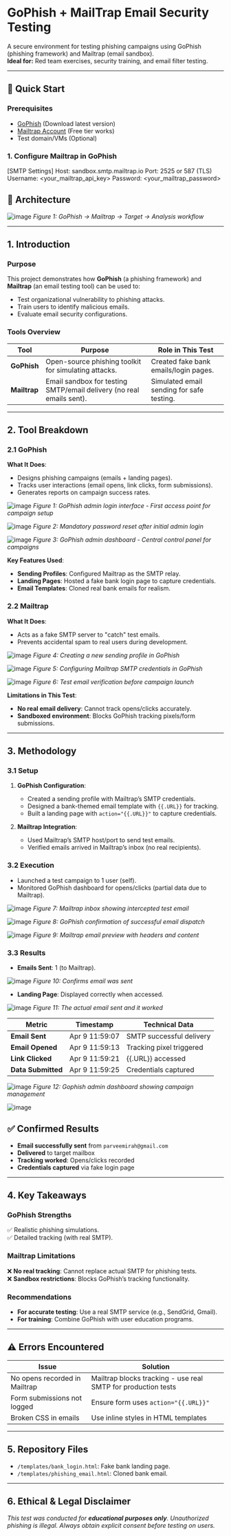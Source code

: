 # GoPhish + MailTrap Email Security Testing 
A secure environment for testing phishing campaigns using GoPhish (phishing framework) and Mailtrap (email sandbox).  
**Ideal for:** Red team exercises, security training, and email filter testing.

---

## 🚀 Quick Start

### Prerequisites
- [GoPhish](https://getgophish.com/) (Download latest version)
- [Mailtrap Account](https://mailtrap.io/) (Free tier works)
- Test domain/VMs (Optional)

### 1. Configure Mailtrap in GoPhish

[SMTP Settings]
Host: sandbox.smtp.mailtrap.io
Port: 2525 or 587 (TLS)
Username: <your_mailtrap_api_key>
Password: <your_mailtrap_password> 

## 📐 Architecture

![image](https://github.com/user-attachments/assets/df8b7806-2a12-4fd5-9a7b-037f923f47cd)
*Figure 1: GoPhish → Mailtrap → Target → Analysis workflow*

---

## **1. Introduction**  
### **Purpose**  
This project demonstrates how **GoPhish** (a phishing framework) and **Mailtrap** (an email testing tool) can be used to:  
- Test organizational vulnerability to phishing attacks.  
- Train users to identify malicious emails.  
- Evaluate email security configurations.  

### **Tools Overview**  
| Tool       | Purpose                                                                 | Role in This Test                          |  
|------------|-------------------------------------------------------------------------|--------------------------------------------|  
| **GoPhish** | Open-source phishing toolkit for simulating attacks.                    | Created fake bank emails/login pages.      |  
| **Mailtrap** | Email sandbox for testing SMTP/email delivery (no real emails sent).    | Simulated email sending for safe testing.  |  

---

## **2. Tool Breakdown**  
### **2.1 GoPhish**  
**What It Does**:  
- Designs phishing campaigns (emails + landing pages).  
- Tracks user interactions (email opens, link clicks, form submissions).  
- Generates reports on campaign success rates.
  
![image](https://github.com/user-attachments/assets/16dd435c-063b-4807-9299-6614b660cbfa) *Figure 1: GoPhish admin login interface - First access point for campaign setup*

![image](https://github.com/user-attachments/assets/48c99824-46c5-42f3-bff2-e817aed5dcb7) *Figure 2: Mandatory password reset after initial admin login*

![image](https://github.com/user-attachments/assets/9fd59266-d78e-4f46-99c2-670c7b019fd5) *Figure 3: GoPhish admin dashboard - Central control panel for campaigns*

**Key Features Used**:  
- **Sending Profiles**: Configured Mailtrap as the SMTP relay.  
- **Landing Pages**: Hosted a fake bank login page to capture credentials.  
- **Email Templates**: Cloned real bank emails for realism.  

### **2.2 Mailtrap**  
**What It Does**:  
- Acts as a fake SMTP server to "catch" test emails.  
- Prevents accidental spam to real users during development.

![image](https://github.com/user-attachments/assets/337c77d1-bd79-4f34-85e3-3eddfd3b1536) *Figure 4: Creating a new sending profile in GoPhish*

![image](https://github.com/user-attachments/assets/9b064491-0a37-4534-90f7-eca5b5faeb0a) *Figure 5: Configuring Mailtrap SMTP credentials in GoPhish*

![image](https://github.com/user-attachments/assets/5df2d701-e337-4475-b486-b4cc088c21df) *Figure 6: Test email verification before campaign launch*

**Limitations in This Test**:  
- **No real email delivery**: Cannot track opens/clicks accurately.  
- **Sandboxed environment**: Blocks GoPhish tracking pixels/form submissions.  

---

## **3. Methodology**  
### **3.1 Setup**  
1. **GoPhish Configuration**:  
   - Created a sending profile with Mailtrap’s SMTP credentials.  
   - Designed a bank-themed email template with `{{.URL}}` for tracking.  
   - Built a landing page with `action="{{.URL}}"` to capture credentials.  

2. **Mailtrap Integration**:  
   - Used Mailtrap’s SMTP host/port to send test emails.  
   - Verified emails arrived in Mailtrap’s inbox (no real recipients).  

### **3.2 Execution**  
- Launched a test campaign to 1 user (self).  
- Monitored GoPhish dashboard for opens/clicks (partial data due to Mailtrap).

![image](https://github.com/user-attachments/assets/e8aebb2f-5027-4e94-b5ec-d5f92812a1e0) *Figure 7: Mailtrap inbox showing intercepted test email*

![image](https://github.com/user-attachments/assets/c29f9199-ba07-4238-a486-80c8d08e8ddf) *Figure 8: GoPhish confirmation of successful email dispatch*

![image](https://github.com/user-attachments/assets/f69a57fb-322f-4574-b20a-3b2cbfa83ee6) *Figure 9: Mailtrap email preview with headers and content*

### **3.3 Results**  
- **Emails Sent**: 1 (to Mailtrap).

![image](https://github.com/user-attachments/assets/2e498e80-a393-4799-b296-b118e39c248d) *Figure 10: Confirms email was sent*

- **Landing Page**: Displayed correctly when accessed.

![image](https://github.com/user-attachments/assets/b3a58690-6fed-460b-ae55-6366699b0005) *Figure 11: The actual email sent and it worked*

| Metric | Timestamp | Technical Data |
|--------|-----------|----------------|
| **Email Sent** | Apr 9 11:59:07 | SMTP successful delivery |
| **Email Opened** | Apr 9 11:59:13 | Tracking pixel triggered |
| **Link Clicked** | Apr 9 11:59:21 | {{.URL}} accessed |
| **Data Submitted** | Apr 9 11:59:25 | Credentials captured |

![image](https://github.com/user-attachments/assets/75b9c256-a2fc-4f40-bda7-02e9d3357a3f) *Figure 12: Gophish admin dashboard showing campaign management*

![image](https://github.com/user-attachments/assets/1ddaff85-0f1a-4d07-aa7c-9f1d9ce91ee9)

## ✅ Confirmed Results
- **Email successfully sent** from `parveemirah@gmail.com`  
- **Delivered** to target mailbox  
- **Tracking worked**: Opens/clicks recorded  
- **Credentials captured** via fake login page  

---

## **4. Key Takeaways**  
### **GoPhish Strengths**  
✅ Realistic phishing simulations.  
✅ Detailed tracking (with real SMTP).  

### **Mailtrap Limitations**  
❌ **No real tracking**: Cannot replace actual SMTP for phishing tests.  
❌ **Sandbox restrictions**: Blocks GoPhish’s tracking functionality.  

### **Recommendations**  
- **For accurate testing**: Use a real SMTP service (e.g., SendGrid, Gmail).  
- **For training**: Combine GoPhish with user education programs.  

---

## ⚠️ Errors Encountered
| Issue | Solution |
|-------|----------|
| No opens recorded in Mailtrap | Mailtrap blocks tracking - use real SMTP for production tests |
| Form submissions not logged | Ensure form uses `action="{{.URL}}"` |
| Broken CSS in emails | Use inline styles in HTML templates |

---

## **5. Repository Files**  
- `/templates/bank_login.html`: Fake bank landing page.  
- `/templates/phishing_email.html`: Cloned bank email.  

---

## **6. Ethical & Legal Disclaimer**  
*This test was conducted for **educational purposes only**. Unauthorized phishing is illegal. Always obtain explicit consent before testing on users.*  
